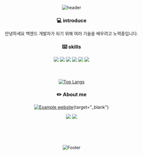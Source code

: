 <div align="center">

![header](https://capsule-render.vercel.app/api?type=Cylinder&color=auto&height=300&section=header&text=nokme76%20github&fontSize=90)

### 💻 introduce
 
안녕하세요 백엔드 개발자가 되기 위해 여러 기술을 배우려고 노력중입니다.


### ⌨️ skills


<img src="https://img.shields.io/badge/Spring Boot-6DB33F?style=flat&logo=Spring Boot&logoColor=white"/>

<img src="https://img.shields.io/badge/MySQL-4479A1?style=flat&logo=MySQL&logoColor=white"/>

<img src="https://img.shields.io/badge/HTML5-E34F26?style=flat&logo=HTML5&logoColor=white"/>

<img src="https://img.shields.io/badge/Bootstrap-7952B3?style=flat&logo=Bootstrap&logoColor=white"/>

<img src="https://img.shields.io/badge/React-61DAFB?style=flat&logo=React&logoColor=white"/>

<img src="https://img.shields.io/badge/JS-F7DF1E?style=flat&logo=JavaScript&logoColor=white"/>

###
<br/>


[![Top Langs](https://github-readme-stats.vercel.app/api/top-langs/?username=nokme76)](https://github.com/nokme76/github-readme-stats)

### ✏️ About me
 
 [![Example website](https://img.shields.io/badge/Notion-000000?style=flat&logo=Notion&logoColor=white)](https://shrouded-clam-d07.notion.site/Backend-2ebe42c8e789441399650b5362c2b02e/){target="_blank"}



<img src="https://img.shields.io/badge/Notion-000000?style=flat&logo=Notion&logoColor=white" href="https://shrouded-clam-d07.notion.site/Backend-2ebe42c8e789441399650b5362c2b02e/" />



<img src="https://img.shields.io/badge/LinkedIn-0A66C2?style=flat&logo=LinkedIn&logoColor=white"/>

<br/>
 
 <br/>
 <br/>
 <br/>
 <br/>
 
 
![Footer](https://capsule-render.vercel.app/api?type=waving&color=auto&height=200&section=footer)

</div>
